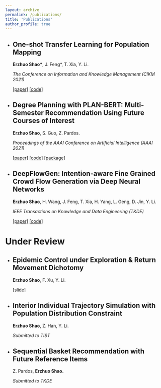 ```yaml
---
layout: archive
permalink: /publications/
title: 'Publications'
author_profile: true
---
```


- ## One-shot Transfer Learning for Population Mapping

  **Erzhuo Shao\***, J. Feng\*, T. Xia, Y. Li.

  *The Conference on Information and Knowledge Management (CIKM 2021)*
  
  [[paper]](https://arxiv.org/abs/2108.06228) [[code]](https://github.com/erzhuoshao/PSRNet-CIKM)
  
  


- ## Degree Planning with PLAN-BERT: Multi-Semester Recommendation Using Future Courses of Interest

  **Erzhuo Shao**, S. Guo, Z. Pardos.

  *Proceedings of the AAAI Conference on Artificial Intelligence (AAAI 2021)*

  [[paper]](https://ojs.aaai.org/index.php/AAAI/article/view/17751) [[code]](https://github.com/CAHLR/plan-bert-aaai) [[package]](https://pypi.org/project/PLANBERT/)
  
  



- ## DeepFlowGen: Intention-aware Fine Grained Crowd Flow Generation via Deep Neural Networks

  **Erzhuo Shao**, H. Wang, J. Feng, T. Xia, H. Yang, L. Geng, D. Jin, Y. Li.

  *IEEE Transactions on Knowledge and Data Engineering (TKDE)*
  
  [[paper]](https://ieeexplore.ieee.org/document/9416248) [[code]](https://github.com/erzhuoshao/DeepFlowGen)







# Under Review



- ## Epidemic Control under Exploration & Return Movement Dichotomy

  **Erzhuo Shao**, F. Xu, Y. Li.

  [[slide]](https://erzhuoshao.github.io/files/epidemic.pdf)



- ## Interior Individual Trajectory Simulation with Population Distribution Constraint

  **Erzhuo Shao**, Z. Han, Y. Li.

  *Submitted to TIST*



- ## Sequential Basket Recommendation with Future Reference Items

  Z. Pardos, **Erzhuo Shao.**

  *Submitted to TKDE*
